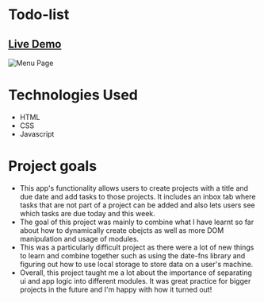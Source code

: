 # Todo-list

## [Live Demo](https://erinsophie.github.io/todo-list/)

![Menu Page](dist/img/todo-list.png)

# Technologies Used 

- HTML
- CSS
- Javascript

# Project goals

- This app's functionality allows users to create projects with a title and due date and add tasks to those projects. It includes an inbox tab where tasks that are not part of a project can be added and also lets users see which tasks are due today and this week.
- The goal of this project was mainly to combine what I have learnt so far about how to dynamically create obejcts as well as more DOM manipulation and usage of modules.
- This was a particularly difficult project as there were a lot of new things to learn and combine together such as using the date-fns library and figuring out how to use local storage to store data on a user's machine.
- Overall, this project taught me a lot about the importance of separating ui and app logic into different modules. It was great practice for bigger projects in the future and I'm happy with how it turned out!